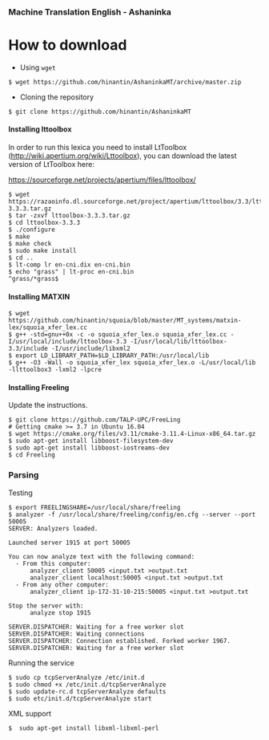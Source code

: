 ### Machine Translation English - Ashaninka 

How to download
===============

* Using `wget`
```
$ wget https://github.com/hinantin/AshaninkaMT/archive/master.zip 
```

* Cloning the repository
```
$ git clone https://github.com/hinantin/AshaninkaMT
```

#### Installing lttoolbox

In order to run this lexica you need to install LtToolbox (http://wiki.apertium.org/wiki/Lttoolbox), you can download the latest version of LtToolbox here:

https://sourceforge.net/projects/apertium/files/lttoolbox/


```
$ wget https://razaoinfo.dl.sourceforge.net/project/apertium/lttoolbox/3.3/lttoolbox-3.3.3.tar.gz
$ tar -zxvf lttoolbox-3.3.3.tar.gz
$ cd lttoolbox-3.3.3
$ ./configure
$ make
$ make check
$ sudo make install
$ cd ..
$ lt-comp lr en-cni.dix en-cni.bin
$ echo "grass" | lt-proc en-cni.bin
^grass/*grass$
```

#### Installing MATXIN

```
$ wget https://github.com/hinantin/squoia/blob/master/MT_systems/matxin-lex/squoia_xfer_lex.cc
$ g++ -std=gnu++0x -c -o squoia_xfer_lex.o squoia_xfer_lex.cc -I/usr/local/include/lttoolbox-3.3 -I/usr/local/lib/lttoolbox-3.3/include -I/usr/include/libxml2
$ export LD_LIBRARY_PATH=$LD_LIBRARY_PATH:/usr/local/lib
$ g++ -O3 -Wall -o squoia_xfer_lex squoia_xfer_lex.o -L/usr/local/lib -llttoolbox3 -lxml2 -lpcre
```

#### Installing Freeling 
 Update the instructions.

```
$ git clone https://github.com/TALP-UPC/FreeLing
# Getting cmake >= 3.7 in Ubuntu 16.04 
$ wget https://cmake.org/files/v3.11/cmake-3.11.4-Linux-x86_64.tar.gz
$ sudo apt-get install libboost-filesystem-dev
$ sudo apt-get install libboost-iostreams-dev
$ cd Freeling 

```

### Parsing 

Testing

```
$ export FREELINGSHARE=/usr/local/share/freeling
$ analyzer -f /usr/local/share/freeling/config/en.cfg --server --port 50005
SERVER: Analyzers loaded.

Launched server 1915 at port 50005

You can now analyze text with the following command:
  - From this computer: 
      analyzer_client 50005 <input.txt >output.txt
      analyzer_client localhost:50005 <input.txt >output.txt
  - From any other computer: 
      analyzer_client ip-172-31-10-215:50005 <input.txt >output.txt

Stop the server with: 
      analyze stop 1915

SERVER.DISPATCHER: Waiting for a free worker slot
SERVER.DISPATCHER: Waiting connections
SERVER.DISPATCHER: Connection established. Forked worker 1967.
SERVER.DISPATCHER: Waiting for a free worker slot

```

Running the service

```
$ sudo cp tcpServerAnalyze /etc/init.d
$ sudo chmod +x /etc/init.d/tcpServerAnalyze
$ sudo update-rc.d tcpServerAnalyze defaults
$ sudo etc/init.d/tcpServerAnalyze start 
```

XML support

```
$  sudo apt-get install libxml-libxml-perl 
```

